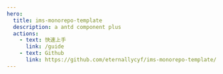 ```yaml
---
hero:
  title: ims-monorepo-template
  description: a antd component plus
  actions:
    - text: 快速上手
      link: /guide
    - text: Github
      link: https://github.com/eternallycyf/ims-monorepo-template/
---
```

